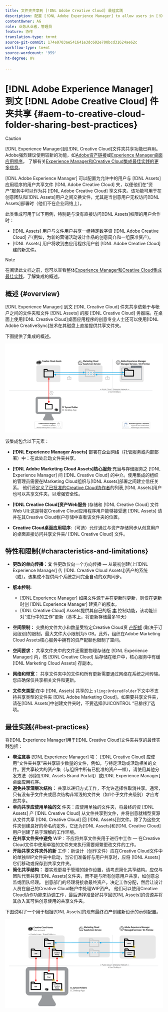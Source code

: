 ```yaml
---
title: 文件夹共享到 [!DNL Adobe Creative Cloud] 最佳实践
description: 配置 [!DNL Adobe Experience Manager] to allow users in [!DNL Experience Manager Assets] 以与Adobe Creative Cloud(CC)用户交换文件夹。
contentOwner: AG
role: 业务从业者，管理员
feature: 协作
translation-type: tm+mt
source-git-commit: 174e0703ae541641e3dc602e700bcd31624ae62c
workflow-type: tm+mt
source-wordcount: '959'
ht-degree: 0%

---
```



# [!DNL Adobe Experience Manager] 到文 [!DNL Adobe Creative Cloud] 件夹共享  {#aem-to-creative-cloud-folder-sharing-best-practices}

>[!CAUTION]
>
>[!DNL Experience Manager]到[!DNL Creative Cloud]文件夹共享功能已弃用。 Adobe强烈建议使用较新的功能，如[Adobe资产链接](https://helpx.adobe.com/enterprise/admin-guide.html/enterprise/using/adobe-asset-link.ug.html)或[Experience Manager桌面应用程序](https://experienceleague.adobe.com/docs/experience-manager-desktop-app/using/using.html)。 了解有关[Experience Manager和Creative Cloud集成最佳实践的更多信息](/help/assets/aem-cc-integration-best-practices.md)。

[!DNL Adobe Experience Manager] 可以配置为允许中的用户与 [!DNL Assets] 应用程序的用户共享文件 [!DNL Adobe Creative Cloud] 夹，以便他们在“资产”服务中可以作为共 [!DNL Adobe Creative Cloud] 享文件夹。该功能可用于在创意团队和[!DNL Assets]用户之间交换文件，尤其是当创意用户无权访问[!DNL Assets]部署时（他们不在企业网络上）。

此类集成可用于以下用例，特别是与没有直接访问[!DNL Assets]权限的用户合作时：

* [!DNL Assets] 用户与文件用户共享一组特定数字资 [!DNL Adobe Creative Cloud] 产(例如，为新的营销活动设计作品的创意简介和一组获准资产)。
* [!DNL Assets] 用户将收到由应用程序用户创 [!DNL Adobe Creative Cloud] 建的新文件。

>[!NOTE]
>
>在阅读此文档之前，您可以查看整体[Experience Manager和Creative Cloud集成最佳实践](/help/assets/aem-cc-integration-best-practices.md)，了解集成的概述。

## 概述 {#overview}

[!DNL Experience Manager] 到文 [!DNL Creative Cloud] 件夹共享依赖于与帐户之间的文件夹和文件 [!DNL Assets] 的服 [!DNL Creative Cloud] 务器端。在桌面上使用[!DNL Creative Cloud]桌面应用程序的创意专业人士还可以使用[!DNL Adobe CreativeSync]技术在其磁盘上直接提供共享文件夹。

下图提供了集成的概述。

![chlimage_1-179](assets/chlimage_1-406.png)

该集成包含以下元素：

* **[!DNL Experience Manager Assets]** 部署在企业网络（托管服务或内部部署）中：在此处启动文件夹共享。
* **[!DNL Adobe Marketing Cloud Assets]核心服务**:充当与存储服务之 [!DNL Experience Manager] 间 [!DNL Creative Cloud] 的中介。使用集成的组织的管理员需要在Marketing Cloud组织与[!DNL Assets]部署之间建立信任关系。 他们还[定义了已批准的Creative Cloud协作者](https://experienceleague.adobe.com/docs/core-services/interface/assets/t-admin-add-cc-user.html)的列表,[!DNL Assets]用户也可以共享文件夹，以增强安全性。

* **[!DNL Creative Cloud]资产Web服务** (存储和 [!DNL Creative Cloud] 文件Web UI):这是特定Creative Cloud应用程序用户能够接受邀 [!DNL Assets] 请并在其Creative Cloud帐户存储中查看该文件夹的位置。
* **Creative Cloud桌面应用程序**:（可选）允许通过与资产存储同步从创意用户的桌面直接访问共享文件夹/ [!DNL Creative Cloud] 文件。

## 特性和限制{#characteristics-and-limitations}

* **更改的单向传播：文** 件更改仅向一个方向传播 — 从最初创建(上[!DNL Experience Manager] 传 [!DNL Creative Cloud Assets])资产的系统（或）。该集成不提供两个系统之间完全自动的双向同步。
* **版本控制:**

   * [!DNL Experience Manager] 如果文件源于并在更新时更新，则仅在更新时创 [!DNL Experience Manager] 建资产的版本。
   * [!DNL Creative Cloud] Assets提供其自己的版 [本](https://helpx.adobe.com/creative-cloud/help/versioning-faq.html) 控制功能，该功能针对“进行中的工作”更新（基本上，将更新存储最多10天）

* **空间限制：** 交换的文件大小和数量受特定Creative Cloud资 [产配额](https://helpx.adobe.com/creative-cloud/kb/file-storage-quota.html) (取决于订阅级别)的限制，最大文件大小限制为5 GB。此外，组织在Adobe Marketing Cloud Assets核心服务中拥有的资产配额也限制了空间。

* **空间要求：** 共享文件夹中的文件还需要物理存储在 [!DNL Experience Manager] 内，然 [!DNL Creative Cloud] 后存储在帐户中，核心服务中有缓 [!DNL Marketing Cloud Assets] 存副本。
* **网络和带宽：** 共享文件夹中的文件和所有更新需要通过网络在系统之间传输。您应确保仅共享相关文件和更新。
* **文件夹类型**:在中 [!DNL Assets] 共享的上 `sling:OrderedFolder`下文中不支持共享类型的文件夹 [!DNL Adobe Marketing Cloud]。如果要共享文件夹，请在[!DNL Assets]中创建文件夹时，不要选择[!UICONTROL “已排序]”选项。

## 最佳实践{#best-practices}

将[!DNL Experience Manager]用于[!DNL Creative Cloud]文件夹共享的最佳实践包括：

* **卷注意事** [!DNL Experience Manager] 项： [!DNL Creative Cloud] 应使用“文件夹共享”来共享较少数量的文件，例如，与特定活动或活动相关的文件。要共享较大的资产集（与组织中所有已批准的资产一样），请使用其他分发方法（例如[!DNL Assets Brand Portal]）或[!DNL Experience Manager]桌面应用程序。
* **避免共享深层次结构：** 共享以递归方式工作，不允许选择性取消共享。通常，只有没有子文件夹或层次结构非常浅的文件夹（如1个子文件夹级别）才应考虑共享。
* **单向共享应使用单独的文** 件夹：应使用单独的文件夹，将最终的资 [!DNL Assets] 产 [!DNL Creative Cloud] 从文件共享到文件，并将创意就绪型资源从文件共享 [!DNL Creative Cloud] 回 [!DNL Assets]到文件。除了为这些文件夹创建良好的命名约定外，它还为[!DNL Assets]和[!DNL Creative Cloud]用户创建了易于理解的工作环境。
* **在共享文件夹中避免** WIP：不应将共享文件夹用于进行中工作 — 在Creative Cloud文件中使用单独的文件夹来执行需要频繁更改文件的工作。
* **开始共享文件夹外的新** 工作：新设计（创作文件）应在Creative Cloud文件中的单独WIP文件夹中启动，当它们准备好与用户共享时，应将 [!DNL Assets] 它们移动或保存到共享文件夹。
* **简化共享结构：** 要实现更易于管理的操作设置，请考虑简化共享结构。应仅与团队代表共享[!DNL Assets]文件夹，而不是与所有创意用户共享，如创意总监或团队经理。 创意部门的经理将接收最终资产，决定工作分配，然后让设计人员在自己的Creative Cloud帐户中处理WIP资产。 他们可以使用Creative Cloud协作功能来协调工作，最后选择准备好共享回[!DNL Assets]的资源并将其放入其可供创意使用的共享文件夹。

下图说明了一个用于根据[!DNL Assets]的现有最终资产创建新设计的示例配置。

![chlimage_1-180](assets/chlimage_1-407.png)
